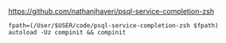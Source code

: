 https://github.com/nathanjhaveri/psql-service-completion-zsh


```
fpath=(/User/$USER/code/psql-service-completion-zsh $fpath)
autoload -Uz compinit && compinit
```